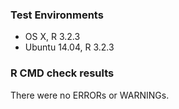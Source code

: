 ### Test Environments


* OS X, R 3.2.3
* Ubuntu 14.04, R 3.2.3


### R CMD check results

There were no ERRORs or WARNINGs.

